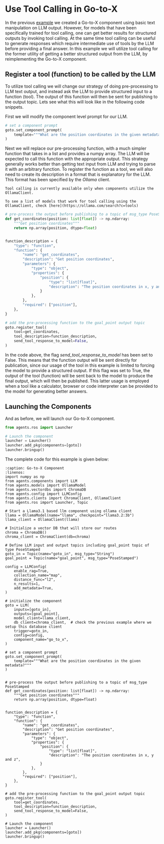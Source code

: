 # Use Tool Calling in Go-to-X

In the previous [example](goto.md) we created a Go-to-X component using basic text manipulation on LLM output. However, for models that have been specifically trained for tool calling, one can get better results for structured outputs by invoking tool calling. At the same time tool calling can be useful to generate responses which require intermediate use of tools by the LLM before providing a final answer. In this example we will utilize tool calling for the former utility of getting a better structured output from the LLM, by reimplementing the Go-to-X component.

## Register a tool (function) to be called by the LLM
To utilize tool calling we will change our strategy of doing pre-processing to LLM text output, and instead ask the LLM to provide structured input to a function (tool). The output of this function will then be sent for publishing to the output topic. Lets see what this will look like in the following code snippets.

First we will modify the component level prompt for our LLM.

```python
# set a component prompt
goto.set_component_prompt(
    template="""What are the position coordinates in the given metadata?"""
)
```
Next we will replace our pre-processing function, with a much simpler function that takes in a list and provides a numpy array. The LLM will be expected to call this function with the appropriate output. This strategy generally works better than getting text input from LLM and trying to parse it with an arbitrary function. To register the function as a tool, we will also need to create its description in a format that is explanatory for the LLM. This format has been specified by the _Ollama_ client.

```{caution}
Tool calling is currently available only when components utilize the OllamaClient.
```
```{seealso}
To see a list of models that work for tool calling using the OllamaClient, check [here](https://ollama.com/search?c=tools)
```
```python
# pre-process the output before publishing to a topic of msg_type PoseStamped
def get_coordinates(position: list[float]) -> np.ndarray:
    """Get position coordinates"""
    return np.array(position, dtype=float)


function_description = {
    "type": "function",
    "function": {
        "name": "get_coordinates",
        "description": "Get position coordinates",
        "parameters": {
            "type": "object",
            "properties": {
                "position": {
                    "type": "list[float]",
                    "description": "The position coordinates in x, y and z",
                }
            },
        },
        "required": ["position"],
    },
}

# add the pre-processing function to the goal_point output topic
goto.register_tool(
    tool=get_coordinates,
    tool_description=function_description,
    send_tool_response_to_model=False,
)
```
In the code above, the flag _send_tool_response_to_model_ has been set to False. This means that the function output will be sent directly for publication, since our usage of the tool in this example is limited to forcing the model to provide a structured output. If this flag was set to True, the output of the tool (function) will be sent back to the model to produce the final output, which will then be published. This latter usage is employed when a tool like a calculator, browser or code interpreter can be provided to the model for generating better answers.

## Launching the Components

And as before, we will launch our Go-to-X component.

```python
from agents.ros import Launcher

# Launch the component
launcher = Launcher()
launcher.add_pkg(components=[goto])
launcher.bringup()
```

The complete code for this example is given below:

```{code-block} python
:caption: Go-to-X Component
:linenos:
import numpy as np
from agents.components import LLM
from agents.models import OllamaModel
from agents.vectordbs import ChromaDB
from agents.config import LLMConfig
from agents.clients import ChromaClient, OllamaClient
from agents.ros import Launcher, Topic

# Start a Llama3.1 based llm component using ollama client
llama = OllamaModel(name="llama", checkpoint="llama3.2:3b")
llama_client = OllamaClient(llama)

# Initialize a vector DB that will store our routes
chroma = ChromaDB()
chroma_client = ChromaClient(db=chroma)

# Define LLM input and output topics including goal_point topic of type PoseStamped
goto_in = Topic(name="goto_in", msg_type="String")
goal_point = Topic(name="goal_point", msg_type="PoseStamped")

config = LLMConfig(
    enable_rag=True,
    collection_name="map",
    distance_func="l2",
    n_results=1,
    add_metadata=True,
)

# initialize the component
goto = LLM(
    inputs=[goto_in],
    outputs=[goal_point],
    model_client=llama_client,
    db_client=chroma_client,  # check the previous example where we setup this database client
    trigger=goto_in,
    config=config,
    component_name="go_to_x",
)

# set a component prompt
goto.set_component_prompt(
    template="""What are the position coordinates in the given metadata?"""
)


# pre-process the output before publishing to a topic of msg_type PoseStamped
def get_coordinates(position: list[float]) -> np.ndarray:
    """Get position coordinates"""
    return np.array(position, dtype=float)


function_description = {
    "type": "function",
    "function": {
        "name": "get_coordinates",
        "description": "Get position coordinates",
        "parameters": {
            "type": "object",
            "properties": {
                "position": {
                    "type": "list[float]",
                    "description": "The position coordinates in x, y and z",
                }
            },
        },
        "required": ["position"],
    },
}

# add the pre-processing function to the goal_point output topic
goto.register_tool(
    tool=get_coordinates,
    tool_description=function_description,
    send_tool_response_to_model=False,
)

# Launch the component
launcher = Launcher()
launcher.add_pkg(components=[goto])
launcher.bringup()
```
